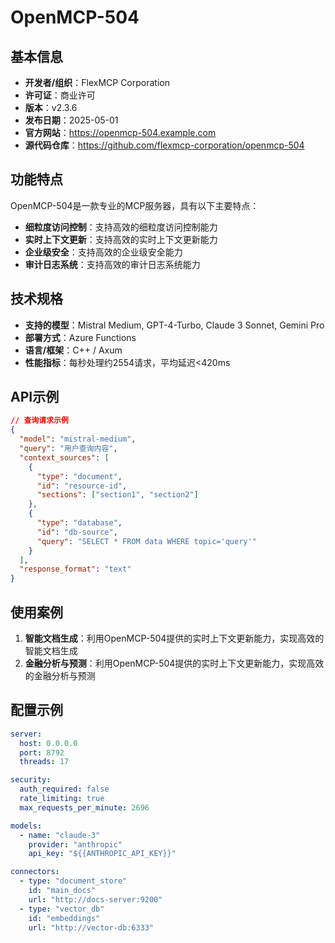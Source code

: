# OpenMCP-504

## 基本信息

- **开发者/组织**：FlexMCP Corporation
- **许可证**：商业许可
- **版本**：v2.3.6
- **发布日期**：2025-05-01
- **官方网站**：https://openmcp-504.example.com
- **源代码仓库**：https://github.com/flexmcp-corporation/openmcp-504

## 功能特点

OpenMCP-504是一款专业的MCP服务器，具有以下主要特点：

- **细粒度访问控制**：支持高效的细粒度访问控制能力
- **实时上下文更新**：支持高效的实时上下文更新能力
- **企业级安全**：支持高效的企业级安全能力
- **审计日志系统**：支持高效的审计日志系统能力


## 技术规格

- **支持的模型**：Mistral Medium, GPT-4-Turbo, Claude 3 Sonnet, Gemini Pro
- **部署方式**：Azure Functions
- **语言/框架**：C++ / Axum
- **性能指标**：每秒处理约2554请求，平均延迟<420ms

## API示例

```json
// 查询请求示例
{
  "model": "mistral-medium",
  "query": "用户查询内容",
  "context_sources": [
    {
      "type": "document",
      "id": "resource-id",
      "sections": ["section1", "section2"]
    },
    {
      "type": "database",
      "id": "db-source",
      "query": "SELECT * FROM data WHERE topic='query'"
    }
  ],
  "response_format": "text"
}
```

## 使用案例

1. **智能文档生成**：利用OpenMCP-504提供的实时上下文更新能力，实现高效的智能文档生成
2. **金融分析与预测**：利用OpenMCP-504提供的实时上下文更新能力，实现高效的金融分析与预测


## 配置示例

```yaml
server:
  host: 0.0.0.0
  port: 8792
  threads: 17

security:
  auth_required: false
  rate_limiting: true
  max_requests_per_minute: 2696

models:
  - name: "claude-3"
    provider: "anthropic"
    api_key: "${{ANTHROPIC_API_KEY}}"

connectors:
  - type: "document_store"
    id: "main_docs"
    url: "http://docs-server:9200"
  - type: "vector_db"
    id: "embeddings"
    url: "http://vector-db:6333"
```